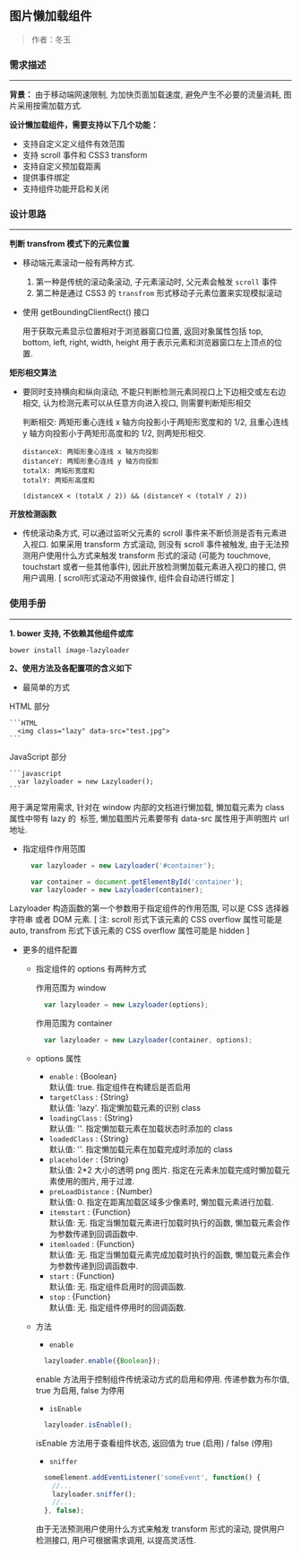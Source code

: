 ## 图片懒加载组件

> 作者：冬玉

### 需求描述
-----------------------
__背景：__
由于移动端网速限制, 为加快页面加载速度, 避免产生不必要的流量消耗, 图片采用按需加载方式.

__设计懒加载组件，需要支持以下几个功能：__

* 支持自定义定义组件有效范围
* 支持 scroll 事件和 CSS3 transform
* 支持自定义预加载距离
* 提供事件绑定
* 支持组件功能开启和关闭

### 设计思路
------------------------
__判断 transfrom 模式下的元素位置__

* 移动端元素滚动一般有两种方式. 
  
  1. 第一种是传统的滚动条滚动, 子元素滚动时, 父元素会触发 `scroll` 事件
  2. 第二种是通过 CSS3 的 `transfrom` 形式移动子元素位置来实现模拟滚动

* 使用 getBoundingClientRect() 接口
  
  用于获取元素显示位置相对于浏览器窗口位置, 返回对象属性包括 top, bottom, left, right, width, height 用于表示元素和浏览器窗口左上顶点的位置.

__矩形相交算法__

* 要同时支持横向和纵向滚动, 不能只判断检测元素同视口上下边相交或左右边相交, 认为检测元素可以从任意方向进入视口, 则需要判断矩形相交 
  
  判断相交: 两矩形重心连线 x 轴方向投影小于两矩形宽度和的 1/2, 且重心连线 y 轴方向投影小于两矩形高度和的 1/2, 则两矩形相交.

  ```
  distanceX: 两矩形重心连线 x 轴方向投影
  distanceY: 两矩形重心连线 y 轴方向投影
  totalX: 两矩形宽度和
  totalY: 两矩形高度和

  (distanceX < (totalX / 2)) && (distanceY < (totalY / 2))
  ``` 

__开放检测函数__

* 传统滚动条方式, 可以通过监听父元素的 scroll 事件来不断侦测是否有元素进入视口. 如果采用 transform 方式滚动, 则没有 scroll 事件被触发, 由于无法预测用户使用什么方式来触发 transform 形式的滚动 (可能为 touchmove, touchstart 或者一些其他事件), 因此开放检测懒加载元素进入视口的接口, 供用户调用. [ scroll形式滚动不用做操作, 组件会自动进行绑定 ]


### 使用手册
---------------------
__1. bower 支持, 不依赖其他组件或库__
```
bower install image-lazyloader
```
__2、使用方法及各配置项的含义如下__

  * 最简单的方式

  HTML 部分
  
    ```HTML
      <img class="lazy" data-src="test.jpg">
    ```
  JavaScript 部分
  
    ```javascript
      var lazyloader = new Lazyloader();
    ```
  用于满足常用需求, 针对在 window 内部的文档进行懒加载, 懒加载元素为 class 属性中带有 lazy 的 <img> 标签, 懒加载图片元素要带有 data-src 属性用于声明图片 url 地址.

  * 指定组件作用范围

    ```javascript
      var lazyloader = new Lazyloader('#container');
    ```
    ```javascript
      var container = document.getElementById('container');
      var lazyloader = new Lazyloader(container);
    ```
  Lazyloader 构造函数的第一个参数用于指定组件的作用范围, 可以是 CSS 选择器字符串 或者 DOM 元素. [ 注: scroll 形式下该元素的 CSS overflow 属性可能是 auto, transfrom 形式下该元素的 CSS overflow 属性可能是 hidden ]


  * 更多的组件配置

    * 指定组件的 options 有两种方式

        作用范围为 window
        ```javascript
          var lazyloader = new Lazyloader(options);
        ```
        作用范围为 container
        ```javascript
          var lazyloader = new Lazyloader(container, options);
        ```
    * options 属性
    
        * `enable`          : {Boolean}   
          默认值: true.    指定组件在构建后是否启用
        * `targetClass`     : {String}    
          默认值: 'lazy'.  指定懒加载元素的识别 class
        * `loadingClass`    : {String}    
          默认值: ''.      指定懒加载元素在加载状态时添加的 class
        * `loadedClass`     : {String}    
          默认值: ''.      指定懒加载元素在加载完成时添加的 class
        * `placeholder`     : {String}    
          默认值: 2*2 大小的透明 png 图片. 指定在元素未加载完成时懒加载元素使用的图片, 用于过渡.
        * `preLoadDistance` : {Number}    
          默认值: 0.       指定在距离加载区域多少像素时, 懒加载元素进行加载.
        * `itemstart`       : {Function}  
          默认值: 无.      指定当懒加载元素进行加载时执行的函数, 懒加载元素会作为参数传递到回调函数中.
        * `itemloaded`      : {Function}  
          默认值: 无.      指定当懒加载元素完成加载时执行的函数, 懒加载元素会作为参数传递到回调函数中.
        * `start`           : {Function}  
          默认值: 无.      指定组件启用时的回调函数.
        * `stop`            : {Function}  
          默认值: 无.      指定组件停用时的回调函数.

    * 方法

        * `enable`
        ```javascript
          lazyloader.enable({Boolean});
        ```
        enable 方法用于控制组件传统滚动方式的启用和停用. 传递参数为布尔值, true 为启用, false 为停用
    
        * `isEnable`
        ```javascript
          lazyloader.isEnable();
        ```
        isEnable 方法用于查看组件状态, 返回值为 true (启用) / false (停用)
    
        * `sniffer`
        ```javascript
          someElement.addEventListener('someEvent', function() {
            //...
            lazyloader.sniffer();
            //...
          }, false);
        ```
        由于无法预测用户使用什么方式来触发 transform 形式的滚动, 提供用户检测接口, 用户可根据需求调用, 以提高灵活性.
